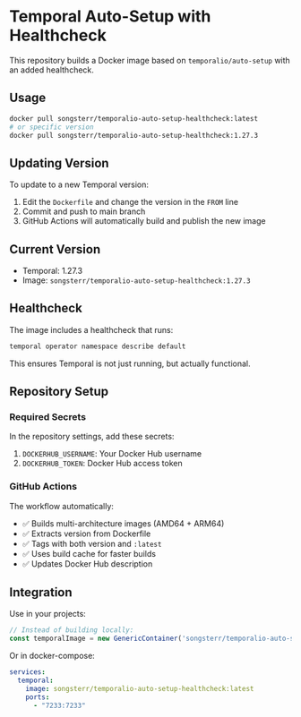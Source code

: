 # Temporal Auto-Setup with Healthcheck

This repository builds a Docker image based on `temporalio/auto-setup` with an added healthcheck.

## Usage

```bash
docker pull songsterr/temporalio-auto-setup-healthcheck:latest
# or specific version
docker pull songsterr/temporalio-auto-setup-healthcheck:1.27.3
```

## Updating Version

To update to a new Temporal version:

1. Edit the `Dockerfile` and change the version in the `FROM` line
2. Commit and push to main branch
3. GitHub Actions will automatically build and publish the new image

## Current Version

- Temporal: 1.27.3
- Image: `songsterr/temporalio-auto-setup-healthcheck:1.27.3`

## Healthcheck

The image includes a healthcheck that runs:
```bash
temporal operator namespace describe default
```

This ensures Temporal is not just running, but actually functional.

## Repository Setup

### Required Secrets

In the repository settings, add these secrets:

1. `DOCKERHUB_USERNAME`: Your Docker Hub username
2. `DOCKERHUB_TOKEN`: Docker Hub access token

### GitHub Actions

The workflow automatically:
- ✅ Builds multi-architecture images (AMD64 + ARM64)
- ✅ Extracts version from Dockerfile
- ✅ Tags with both version and `:latest`
- ✅ Uses build cache for faster builds
- ✅ Updates Docker Hub description

## Integration

Use in your projects:

```typescript
// Instead of building locally:
const temporalImage = new GenericContainer('songsterr/temporalio-auto-setup-healthcheck:latest')
```

Or in docker-compose:

```yaml
services:
  temporal:
    image: songsterr/temporalio-auto-setup-healthcheck:latest
    ports:
      - "7233:7233"
```